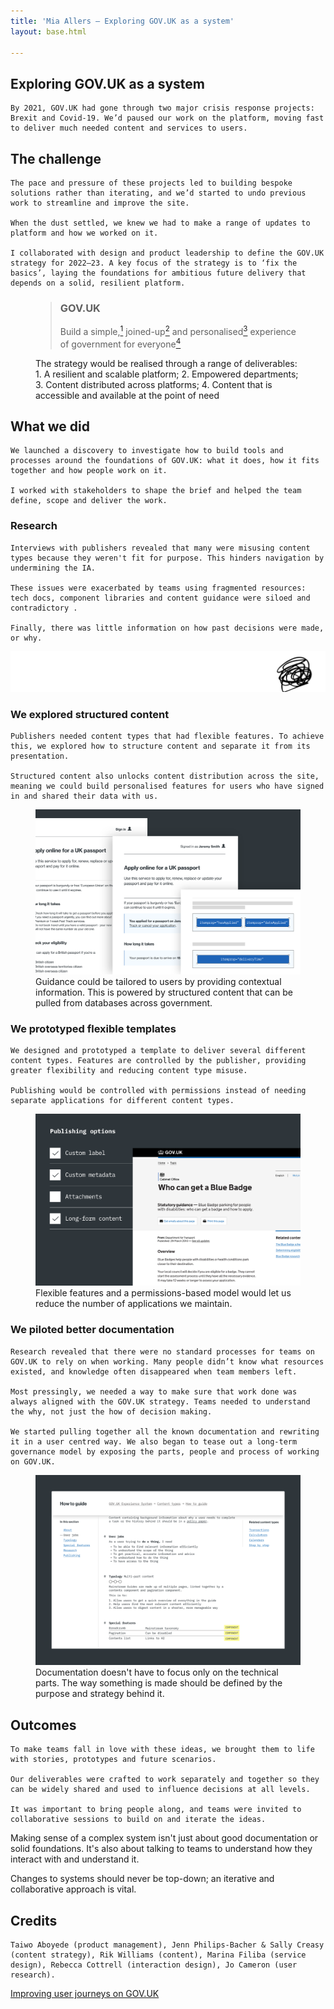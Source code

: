 ```yaml
---
title: 'Mia Allers — Exploring GOV.UK as a system'
layout: base.html

---
```


<!-- Section 1 The challenge -->

<section>
<div class="intro">
   <h1>Exploring GOV.UK as a system</h1>
    
    By 2021, GOV.UK had gone through two major crisis response projects: Brexit and Covid-19. We’d paused our work on the platform, moving fast to deliver much needed content and services to users.  
</div> 
</section>

<section> 
<div class="grid">
  <div class="right">
   <h2>The challenge</h2>

    The pace and pressure of these projects led to building bespoke solutions rather than iterating, and we’d started to undo previous work to streamline and improve the site.

    When the dust settled, we knew we had to make a range of updates to platform and how we worked on it. 

    I collaborated with design and product leadership to define the GOV.UK strategy for 2022–23. A key focus of the strategy is to ‘fix the basics’, laying the foundations for ambitious future delivery that depends on a solid, resilient platform.
</div>
</div>

<figure class="grid">
  <div class="[ quote ] [ right ]">
    <blockquote><h3><span class="gov-logo">GOV.UK</span></h3>
    Build a <span id="simple">simple,<a href="#fn1"><sup id="one">1</sup></span></a><span id="joined-up"> joined-up<a href="#fn2"><sup>2</sup></span></a>  and <span id="personalised">personalised<a href="#fn3"><sup id="three">3</sup></a></span> experience of government <span id="everyone"> for  everyone<a href="#fn4"><sup>4</sup></a></span>
    
  </blockquote>
  </div>

  <figcaption class="right">
    The strategy would be realised through a range of deliverables:
        <fn id=fn1>1. A resilient and scalable platform;</fn>
        <fn id=fn2>2. Empowered departments;</fn>
        <fn id=fn3>3. Content distributed across platforms; </fn>
        <fn id=fn4>4. Content that is accessible and available at the point of need</fn>
  </figcaption>
</figure>

<div class="grid">
  <div class="right">
   <h2>What we did</h2>

    We launched a discovery to investigate how to build tools and processes around the foundations of GOV.UK: what it does, how it fits together and how people work on it.

    I worked with stakeholders to shape the brief and helped the team define, scope and deliver the work.
 </div>
 </div>

  <div class="grid">
  <div class="right">
    <h3>Research</h3>

    Interviews with publishers revealed that many were misusing content types because they weren't fit for purpose. This hinders navigation by undermining the IA. 

    These issues were exacerbated by teams using fragmented resources: tech docs, component libraries and content guidance were siloed and contradictory .

    Finally, there was little information on how past decisions were made, or why.
  <img class="inline-image" src="/assets/images/scribble.png" alt=""> 
 </div>
 </div>

<div class="grid">
<div class="right">
  <h3>We explored structured content</h3>

    Publishers needed content types that had flexible features. To achieve this, we explored how to structure content and separate it from its presentation. 

    Structured content also unlocks content distribution across the site, meaning we could build personalised features for users who have signed in and shared their data with us. 
</div>
</div>

<figure class="grid">
   <img  class="[ middle ]" src="/assets/images/personalised-guide.svg"
    alt="An illustration of guide content, showing different ways it could be personalised using structured content"> 
   <figcaption class="[ right ]
   ">Guidance could be tailored to users by providing contextual information. This is powered by structured content that can be pulled from databases across government.</figcaption>
  </figure>

<div class="grid">
<div class="right">
  <h3>We prototyped flexible templates</h3>

    We designed and prototyped a template to deliver several different content types. Features are controlled by the publisher, providing greater flexibility and reducing content type misuse. 
    
    Publishing would be controlled with permissions instead of needing separate applications for different content types.

</div>
</div>

<figure class="grid">
  <picture class="right">
    <img src="/assets/images/template.svg" alt="An illustration of a flexible template for GOV.UK, with a range of options for publishers to choose">
  </picture> 
   <figcaption class="right">Flexible features and a permissions-based model would let us reduce the number of applications we maintain.</figcaption>
  </figure>

<div class="grid">  
<div class="right">
  <h3>We piloted better documentation</h3>

    Research revealed that there were no standard processes for teams on GOV.UK to rely on when working. Many people didn’t know what resources existed, and knowledge often disappeared when team members left.   

    Most pressingly, we needed a way to make sure that work done was always aligned with the GOV.UK strategy. Teams needed to understand the why, not just the how of decision making.

    We started pulling together all the known documentation and rewriting it in a user centred way. We also began to tease out a long-term governance model by exposing the parts, people and process of working on GOV.UK.
</div>
</div>

<figure class="grid">
   <picture class="middle">
    <source media="(min-width: 800px)" srcset="/assets/images/documentation.svg">
    <source media="(max-width: 600px)" srcset="/assets/images/documentation-mob.svg">
    <img src="/assets/images/documentation.svg" alt="An illustrated example of what good documentation on GOV.UK looks like">
   </picture>  
   <figcaption class="right">Documentation doesn't have to focus only on the technical parts. The way something is made should be defined by the purpose and strategy behind it.</figcaption>
  </figure>
</section>

<section>
<div class="grid">
<div class="right">
  <h2>Outcomes</h2>

    To make teams fall in love with these ideas, we brought them to life with stories, prototypes and future scenarios.

    Our deliverables were crafted to work separately and together so they can be widely shared and used to influence decisions at all levels. 

    It was important to bring people along, and teams were invited to collaborative sessions to build on and iterate the ideas. 
</div>
</div>

<div class="outro">
   
   Making sense of a complex system isn't just about good documentation or solid foundations. It's also about talking to teams to understand how they interact with and understand it. 
   
   Changes to systems should never be top-down; an iterative and collaborative approach is vital.

</div> 
</section>

<section>
<div class="grid">
<div class="right">
<div class="credits">
  <h2>Credits</h2>
 
    Taiwo Aboyede (product management), Jenn Philips-Bacher & Sally Creasy (content strategy), Rik Williams (content), Marina Filiba (service design), Rebecca Cottrell (interaction design), Jo Cameron (user research).
  </div>
  </div> 
</section>


<div class="[ grid ] [ pagination ]">
  <div class="right">
    <div class="prev">
      <a href="/taxonomy">Improving user journeys on GOV.UK</a>
    </div>
  </div>
</div>
